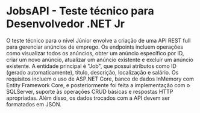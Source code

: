 # JobsAPI - Teste técnico para Desenvolvedor .NET Jr
O teste técnico para o nível Júnior envolve a criação de uma API REST full para gerenciar anúncios de emprego. Os endpoints incluem operações como visualizar todos os anúncios, obter um anúncio específico por ID, criar um novo anúncio, atualizar um anúncio existente e excluir um anúncio existente. A entidade principal é "Job", que possui atributos como ID (gerado automaticamente), título, descrição, localização e salário. Os requisitos incluem o uso de ASP.NET Core, banco de dados InMemory com Entity Framework Core, e posteriormente foi feita a implementação com o SQLServer, suporte às operações CRUD básicas e respostas HTTP apropriadas. Além disso, os dados trocados com a API devem ser formatados em JSON.
